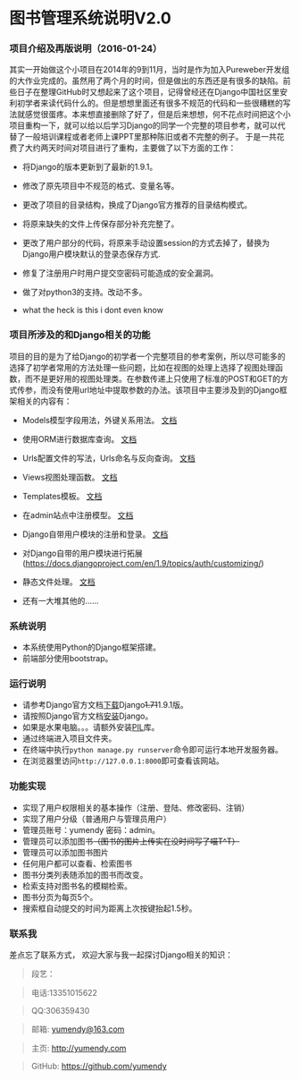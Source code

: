 # 图书管理系统说明V2.0


### 项目介绍及再版说明（2016-01-24）

 其实一开始做这个小项目在2014年的9到11月，当时是作为加入Pureweber开发组的大作业完成的。虽然用了两个月的时间，但是做出的东西还是有很多的缺陷。前些日子在整理GitHub时又想起来了这个项目，记得曾经还在Django中国社区里安利初学者来读代码什么的。但是想想里面还有很多不规范的代码和一些很糟糕的写法就感觉很蛋疼。本来想直接删除了好了，但是后来想想，何不花点时间把这个小项目重构一下，就可以给以后学习Django的同学一个完整的项目参考，就可以代替了一般培训课程或者老师上课PPT里那种陈旧或者不完整的例子。
于是一共花费了大约两天时间对项目进行了重构，主要做了以下方面的工作：

* 将Django的版本更新到了最新的1.9.1。

* 修改了原先项目中不规范的格式、变量名等。

* 更改了项目的目录结构，换成了Django官方推荐的目录结构模式。

* 将原来缺失的文件上传保存部分补充完整了。

* 更改了用户部分的代码，将原来手动设置session的方式去掉了，替换为Django用户模块默认的登录态保存方式.

* 修复了注册用户时用户提交空密码可能造成的安全漏洞。

* 做了对python3的支持。改动不多。
* what the heck is this i dont even know


### 项目所涉及的和Django相关的功能

项目的目的是为了给Django的初学者一个完整项目的参考案例，所以尽可能多的选择了初学者常用的方法处理一些问题，比如在视图的处理上选择了视图处理函数，而不是更好用的视图处理类。在参数传递上只使用了标准的POST和GET的方式传参，而没有使用url地址中提取参数的办法。该项目中主要涉及到的Django框架相关的内容有：

* Models模型字段用法，外键关系用法。 [文档](https://docs.djangoproject.com/en/1.9/topics/db/models/)

* 使用ORM进行数据库查询。 [文档](https://docs.djangoproject.com/en/1.9/topics/db/queries/)

* Urls配置文件的写法，Urls命名与反向查询。 [文档](https://docs.djangoproject.com/en/1.9/topics/http/urls/)

* Views视图处理函数。 [文档](https://docs.djangoproject.com/en/1.9/topics/http/views/)

* Templates模板。 [文档](https://docs.djangoproject.com/en/1.9/ref/templates/language/)

* 在admin站点中注册模型。 [文档](https://docs.djangoproject.com/en/1.9/ref/contrib/admin/)

* Django自带用户模块的注册和登录。 [文档](https://docs.djangoproject.com/en/1.9/topics/auth/default/)

* 对Django自带的用户模块进行拓展(https://docs.djangoproject.com/en/1.9/topics/auth/customizing/)

* 静态文件处理。 [文档](https://docs.djangoproject.com/en/1.9/ref/contrib/staticfiles/)

* 还有一大堆其他的……


### 系统说明

* 本系统使用Python的Django框架搭建。
* 前端部分使用bootstrap。


### 运行说明

* 请参考Django官方文档[下载](https://www.djangoproject.com/download/)Django<del>1.71</del>1.9.1版。
* 请按照Django官方文档[安装](https://docs.djangoproject.com/en/1.9/intro/install/)Django。
* 如果是水果电脑。。。请额外安装[PIL](http://www.pythonware.com/products/pil/)库。
* 通过终端进入项目文件夹。
* 在终端中执行`python manage.py runserver`命令即可运行本地开发服务器。
* 在浏览器里访问`http://127.0.0.1:8000`即可查看该网站。


### 功能实现

* 实现了用户权限相关的基本操作（注册、登陆、修改密码、注销）
* 实现了用户分级（普通用户与管理员用户）
* 管理员账号：yumendy 密码：admin。
* 管理员可以添加图书<del>（图书的图片上传实在没时间写了喵T^T）</del>
* 管理员可以添加图书图片
* 任何用户都可以查看、检索图书
* 图书分类列表随添加的图书而改变。
* 检索支持对图书名的模糊检索。
* 图书分页为每页5个。
* 搜索框自动提交的时间为距离上次按键抬起1.5秒。


### 联系我

差点忘了联系方式， 欢迎大家与我一起探讨Django相关的知识：

> 段艺：

> 电话:13351015622

> QQ:306359430

> 邮箱: yumendy@163.com

> 主页: http://yumendy.com

> GitHub: https://github.com/yumendy
